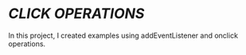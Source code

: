 <h1><i>CLICK OPERATIONS</i></h1>
<p>In this project, I created examples using addEventListener and onclick operations.</p>
